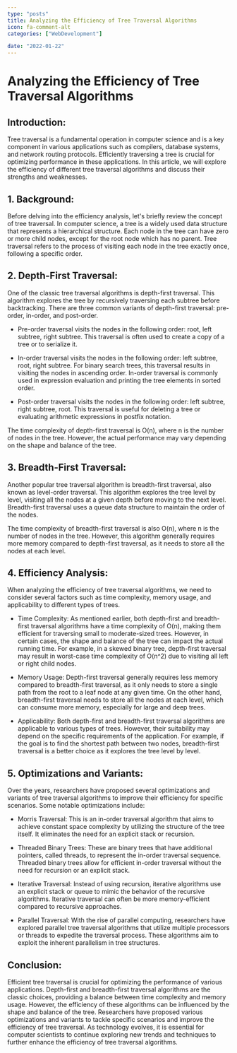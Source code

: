 ```yaml
---
type: "posts"
title: Analyzing the Efficiency of Tree Traversal Algorithms
icon: fa-comment-alt
categories: ["WebDevelopment"]

date: "2022-01-22"
---
```




# Analyzing the Efficiency of Tree Traversal Algorithms

## Introduction:
Tree traversal is a fundamental operation in computer science and is a key component in various applications such as compilers, database systems, and network routing protocols. Efficiently traversing a tree is crucial for optimizing performance in these applications. In this article, we will explore the efficiency of different tree traversal algorithms and discuss their strengths and weaknesses.

## 1. Background:
Before delving into the efficiency analysis, let's briefly review the concept of tree traversal. In computer science, a tree is a widely used data structure that represents a hierarchical structure. Each node in the tree can have zero or more child nodes, except for the root node which has no parent. Tree traversal refers to the process of visiting each node in the tree exactly once, following a specific order.

## 2. Depth-First Traversal:
One of the classic tree traversal algorithms is depth-first traversal. This algorithm explores the tree by recursively traversing each subtree before backtracking. There are three common variants of depth-first traversal: pre-order, in-order, and post-order.

- Pre-order traversal visits the nodes in the following order: root, left subtree, right subtree. This traversal is often used to create a copy of a tree or to serialize it.

- In-order traversal visits the nodes in the following order: left subtree, root, right subtree. For binary search trees, this traversal results in visiting the nodes in ascending order. In-order traversal is commonly used in expression evaluation and printing the tree elements in sorted order.

- Post-order traversal visits the nodes in the following order: left subtree, right subtree, root. This traversal is useful for deleting a tree or evaluating arithmetic expressions in postfix notation.

The time complexity of depth-first traversal is O(n), where n is the number of nodes in the tree. However, the actual performance may vary depending on the shape and balance of the tree.

## 3. Breadth-First Traversal:
Another popular tree traversal algorithm is breadth-first traversal, also known as level-order traversal. This algorithm explores the tree level by level, visiting all the nodes at a given depth before moving to the next level. Breadth-first traversal uses a queue data structure to maintain the order of the nodes.

The time complexity of breadth-first traversal is also O(n), where n is the number of nodes in the tree. However, this algorithm generally requires more memory compared to depth-first traversal, as it needs to store all the nodes at each level.

## 4. Efficiency Analysis:
When analyzing the efficiency of tree traversal algorithms, we need to consider several factors such as time complexity, memory usage, and applicability to different types of trees.

- Time Complexity: As mentioned earlier, both depth-first and breadth-first traversal algorithms have a time complexity of O(n), making them efficient for traversing small to moderate-sized trees. However, in certain cases, the shape and balance of the tree can impact the actual running time. For example, in a skewed binary tree, depth-first traversal may result in worst-case time complexity of O(n^2) due to visiting all left or right child nodes.

- Memory Usage: Depth-first traversal generally requires less memory compared to breadth-first traversal, as it only needs to store a single path from the root to a leaf node at any given time. On the other hand, breadth-first traversal needs to store all the nodes at each level, which can consume more memory, especially for large and deep trees.

- Applicability: Both depth-first and breadth-first traversal algorithms are applicable to various types of trees. However, their suitability may depend on the specific requirements of the application. For example, if the goal is to find the shortest path between two nodes, breadth-first traversal is a better choice as it explores the tree level by level.

## 5. Optimizations and Variants:
Over the years, researchers have proposed several optimizations and variants of tree traversal algorithms to improve their efficiency for specific scenarios. Some notable optimizations include:

- Morris Traversal: This is an in-order traversal algorithm that aims to achieve constant space complexity by utilizing the structure of the tree itself. It eliminates the need for an explicit stack or recursion.

- Threaded Binary Trees: These are binary trees that have additional pointers, called threads, to represent the in-order traversal sequence. Threaded binary trees allow for efficient in-order traversal without the need for recursion or an explicit stack.

- Iterative Traversal: Instead of using recursion, iterative algorithms use an explicit stack or queue to mimic the behavior of the recursive algorithms. Iterative traversal can often be more memory-efficient compared to recursive approaches.

- Parallel Traversal: With the rise of parallel computing, researchers have explored parallel tree traversal algorithms that utilize multiple processors or threads to expedite the traversal process. These algorithms aim to exploit the inherent parallelism in tree structures.

## Conclusion:
Efficient tree traversal is crucial for optimizing the performance of various applications. Depth-first and breadth-first traversal algorithms are the classic choices, providing a balance between time complexity and memory usage. However, the efficiency of these algorithms can be influenced by the shape and balance of the tree. Researchers have proposed various optimizations and variants to tackle specific scenarios and improve the efficiency of tree traversal. As technology evolves, it is essential for computer scientists to continue exploring new trends and techniques to further enhance the efficiency of tree traversal algorithms.